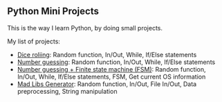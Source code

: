 ## Python Mini Projects
This is the way I learn Python, by doing small projects.

My list of projects:

- [Dice roliing](https://github.com/dangne/practicing-python/blob/master/dice_rolling.py):
    Random function, In/Out, While, If/Else statements
- [Number guessing](https://github.com/dangne/practicing-python/blob/master/number_guessing.py):
    Random function, In/Out, While, If/Else statements
- [Number guessing + Finite state machine (FSM)](https://github.com/dangne/practicing-python/blob/master/number_guessing_fsm.py):
    Random function, In/Out, While, If/Else statements, FSM, Get current OS information
- [Mad Libs Generator](https://github.com/dangne/practicing-python/tree/master/mad_libs):
    Random function, In/Out, File In/Out, Data preprocessing, String manipulation
